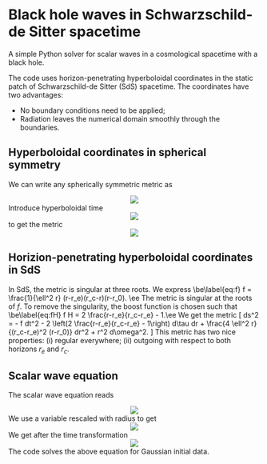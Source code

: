 # Black hole waves in Schwarzschild-de Sitter spacetime
A simple Python solver for scalar waves in a cosmological spacetime with a black hole.

The code uses horizon-penetrating hyperboloidal coordinates in the static patch of Schwarzschild-de Sitter (SdS) spacetime. The coordinates have two advantages:
- No boundary conditions need to be applied;
- Radiation leaves the numerical domain smoothly through the boundaries.

## Hyperboloidal coordinates in spherical symmetry
We can write any spherically symmetric metric as
<!-- $$
ds^2 = - f dt^2 + \frac{1}{f} dr^2 + r^2 d\omega^2.
$$ --> 
<div align="center"><img style="background: white;" src="https://render.githubusercontent.com/render/math?math=ds%5E2%20%3D%20-%20f%20dt%5E2%20%2B%20%5Cfrac%7B1%7D%7Bf%7D%20dr%5E2%20%2B%20r%5E2%20d%5Comega%5E2."></div>
Introduce hyperboloidal time 
<!-- $$ \tau = t - h(r), \qquad H(r):= \frac{dh}{dr}.$$ --> 
<div align="center"><img style="background: white;" src="https://render.githubusercontent.com/render/math?math="></div>
to get the metric
<!-- $$ 
ds^2 = - f d\tau^2 - 2 fH d\tau dr + \frac{1}{f}\left(1-f^2 H^2\right) dr^2 + r^2 d\omega^2.
$$ --> 
<div align="center"><img style="background: white;" src="https://render.githubusercontent.com/render/math?math=ds%5E2%20%3D%20-%20f%20d%5Ctau%5E2%20-%202%20fH%20d%5Ctau%20dr%20%2B%20%5Cfrac%7B1%7D%7Bf%7D%5Cleft(1-f%5E2%20H%5E2%5Cright)%20dr%5E2%20%2B%20r%5E2%20d%5Comega%5E2."></div>

## Horizion-penetrating hyperboloidal coordinates in SdS
In SdS, the metric is singular at three roots. We express 
\be\label{eq:f} f = \frac{1}{\ell^2 r} (r-r_e)(r_c-r)(r-r_0). \ee
The metric is singular at the roots of $f$. To remove the singularity, the boost function is chosen such that
\be\label{eq:fH} f H = 2 \frac{r-r_e}{r_c-r_e} - 1.\ee
We get the metric
\[ ds^2 = - f dt^2 - 2 \left(2 \frac{r-r_e}{r_c-r_e} - 1\right) d\tau dr + \frac{4 \ell^2 r}{(r_c-r_e)^2 (r-r_0)} dr^2 + r^2 d\omega^2. \]
This metric has two nice properties: (i) regular everywhere; (ii) outgoing with respect to both horizons $r_e$ and $r_c$.

## Scalar wave equation
The scalar wave equation reads
<!-- $$
\partial_{{t}}^{\,2}\psi  = f^2 \partial_r^2 \psi + f \left(\frac{2f}{r}+f'\right) \partial_r \psi - \frac{f k^2}{r^2}.
$$ --> 

<div align="center"><img style="background: white;" src="https://render.githubusercontent.com/render/math?math=%5Cpartial_%7B%7Bt%7D%7D%5E%7B%5C%2C2%7D%5Cpsi%20%20%3D%20f%5E2%20%5Cpartial_r%5E2%20%5Cpsi%20%2B%20f%20%5Cleft(%5Cfrac%7B2f%7D%7Br%7D%2Bf'%5Cright)%20%5Cpartial_r%20%5Cpsi%20-%20%5Cfrac%7Bf%20k%5E2%7D%7Br%5E2%7D."></div>
We use a variable rescaled with radius to get
<!-- $$ \partial_{{t}}^{\,2}u  = f^2 \partial_r^2 u + f f' \partial_r \psi - \frac{f}{r^2} (r f' + k^2).$$ --> 

<div align="center"><img style="background: white;" src="https://render.githubusercontent.com/render/math?math="></div>
We get after the time transformation
<!-- $$\frac{1-f^2H^2}{f} \partial_\tau^2 u = - 2 fH \partial_r\partial_\tau u + f \partial_r^2 u - (f H)' \partial_\tau u + f'\partial_r u -\frac{1}{r^2} (r f' + k^2 ).$$ --> 

<div align="center"><img style="background: white;" src="https://render.githubusercontent.com/render/math?math="></div>
The code solves the above equation for Gaussian initial data.